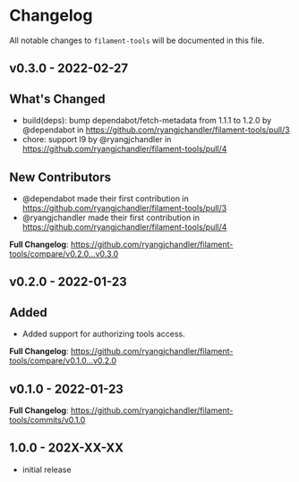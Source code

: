 # Changelog

All notable changes to `filament-tools` will be documented in this file.

## v0.3.0 - 2022-02-27

## What's Changed

- build(deps): bump dependabot/fetch-metadata from 1.1.1 to 1.2.0 by @dependabot in https://github.com/ryangjchandler/filament-tools/pull/3
- chore: support l9 by @ryangjchandler in https://github.com/ryangjchandler/filament-tools/pull/4

## New Contributors

- @dependabot made their first contribution in https://github.com/ryangjchandler/filament-tools/pull/3
- @ryangjchandler made their first contribution in https://github.com/ryangjchandler/filament-tools/pull/4

**Full Changelog**: https://github.com/ryangjchandler/filament-tools/compare/v0.2.0...v0.3.0

## v0.2.0 - 2022-01-23

## Added

- Added support for authorizing tools access.

**Full Changelog**: https://github.com/ryangjchandler/filament-tools/compare/v0.1.0...v0.2.0

## v0.1.0 - 2022-01-23

**Full Changelog**: https://github.com/ryangjchandler/filament-tools/commits/v0.1.0

## 1.0.0 - 202X-XX-XX

- initial release
